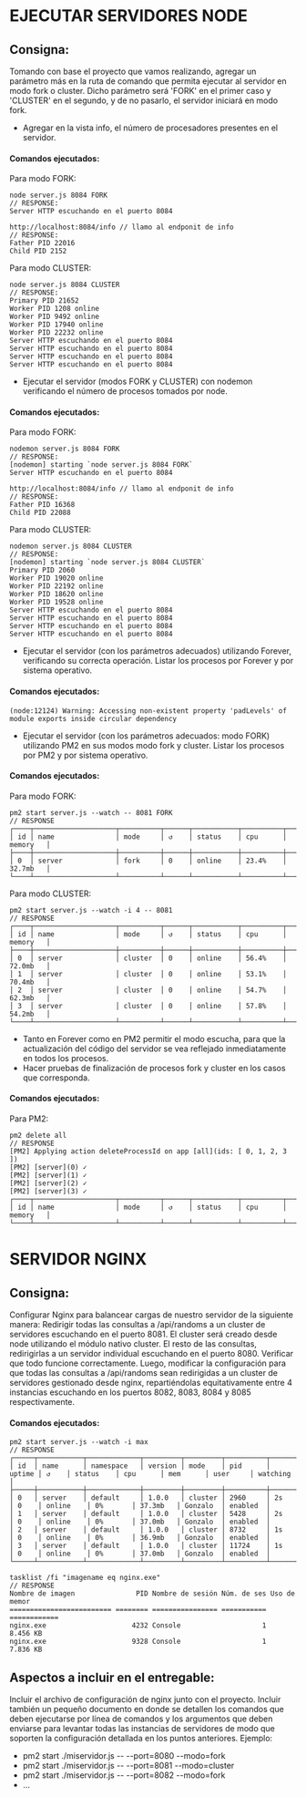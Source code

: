 # EJECUTAR SERVIDORES NODE
## Consigna:
Tomando con base el proyecto que vamos realizando, agregar un parámetro más en la ruta de comando que permita ejecutar al servidor en modo fork o cluster. Dicho parámetro será 'FORK' en el primer caso y 'CLUSTER' en el segundo, y de no pasarlo, el servidor iniciará en modo fork.
- Agregar en la vista info, el número de procesadores presentes en el servidor.
#### Comandos ejecutados:
Para modo FORK:
```
node server.js 8084 FORK
// RESPONSE:
Server HTTP escuchando en el puerto 8084 

http://localhost:8084/info // llamo al endponit de info
// RESPONSE:
Father PID 22016 
Child PID 2152
```
Para modo CLUSTER:
```
node server.js 8084 CLUSTER
// RESPONSE:
Primary PID 21652
Worker PID 1208 online
Worker PID 9492 online
Worker PID 17940 online
Worker PID 22232 online
Server HTTP escuchando en el puerto 8084
Server HTTP escuchando en el puerto 8084
Server HTTP escuchando en el puerto 8084
Server HTTP escuchando en el puerto 8084
```
- Ejecutar el servidor (modos FORK y CLUSTER) con nodemon verificando el número de
procesos tomados por node.
#### Comandos ejecutados:
Para modo FORK:
```
nodemon server.js 8084 FORK
// RESPONSE:
[nodemon] starting `node server.js 8084 FORK`
Server HTTP escuchando en el puerto 8084

http://localhost:8084/info // llamo al endponit de info
// RESPONSE:
Father PID 16368
Child PID 22088
```
Para modo CLUSTER:
```
nodemon server.js 8084 CLUSTER
// RESPONSE:
[nodemon] starting `node server.js 8084 CLUSTER`
Primary PID 2060
Worker PID 19020 online
Worker PID 22192 online
Worker PID 18620 online
Worker PID 19528 online
Server HTTP escuchando en el puerto 8084
Server HTTP escuchando en el puerto 8084
Server HTTP escuchando en el puerto 8084
Server HTTP escuchando en el puerto 8084
```
- Ejecutar el servidor (con los parámetros adecuados) utilizando Forever, verificando su
correcta operación. Listar los procesos por Forever y por sistema operativo.
#### Comandos ejecutados:
```
(node:12124) Warning: Accessing non-existent property 'padLevels' of module exports inside circular dependency
```
- Ejecutar el servidor (con los parámetros adecuados: modo FORK) utilizando PM2 en sus
modos modo fork y cluster. Listar los procesos por PM2 y por sistema operativo.
#### Comandos ejecutados:
Para modo FORK:
```
pm2 start server.js --watch -- 8081 FORK
// RESPONSE
┌────┬────────────────────┬──────────┬──────┬───────────┬──────────┬──────────┐
│ id │ name               │ mode     │ ↺    │ status    │ cpu      │ memory   │
├────┼────────────────────┼──────────┼──────┼───────────┼──────────┼──────────┤
│ 0  │ server             │ fork     │ 0    │ online    │ 23.4%    │ 32.7mb   │
└────┴────────────────────┴──────────┴──────┴───────────┴──────────┴──────────┘
```
Para modo CLUSTER:
```
pm2 start server.js --watch -i 4 -- 8081
// RESPONSE
┌────┬────────────────────┬──────────┬──────┬───────────┬──────────┬──────────┐
│ id │ name               │ mode     │ ↺    │ status    │ cpu      │ memory   │
├────┼────────────────────┼──────────┼──────┼───────────┼──────────┼──────────┤
│ 0  │ server             │ cluster  │ 0    │ online    │ 56.4%    │ 72.0mb   │
│ 1  │ server             │ cluster  │ 0    │ online    │ 53.1%    │ 70.4mb   │
│ 2  │ server             │ cluster  │ 0    │ online    │ 54.7%    │ 62.3mb   │
│ 3  │ server             │ cluster  │ 0    │ online    │ 57.8%    │ 54.2mb   │
└────┴────────────────────┴──────────┴──────┴───────────┴──────────┴──────────┘
```
- Tanto en Forever como en PM2 permitir el modo escucha, para que la actualización del
código del servidor se vea reflejado inmediatamente en todos los procesos.
- Hacer pruebas de finalización de procesos fork y cluster en los casos que corresponda.
#### Comandos ejecutados:
Para PM2:
```
pm2 delete all
// RESPONSE
[PM2] Applying action deleteProcessId on app [all](ids: [ 0, 1, 2, 3 ])
[PM2] [server](0) ✓
[PM2] [server](1) ✓
[PM2] [server](2) ✓
[PM2] [server](3) ✓
┌────┬────────────────────┬──────────┬──────┬───────────┬──────────┬──────────┐
│ id │ name               │ mode     │ ↺    │ status    │ cpu      │ memory   │
└────┴────────────────────┴──────────┴──────┴───────────┴──────────┴──────────┘
```

# SERVIDOR NGINX
## Consigna:
Configurar Nginx para balancear cargas de nuestro servidor de la siguiente manera:
Redirigir todas las consultas a /api/randoms a un cluster de servidores escuchando en el puerto 8081. El cluster será creado desde node utilizando el módulo nativo cluster. El resto de las consultas, redirigirlas a un servidor individual escuchando en el puerto 8080.
Verificar que todo funcione correctamente.
Luego, modificar la configuración para que todas las consultas a /api/randoms sean redirigidas a un cluster de servidores gestionado desde nginx, repartiéndolas equitativamente entre 4 instancias escuchando en los puertos 8082, 8083, 8084 y 8085 respectivamente.

#### Comandos ejecutados:
```
pm2 start server.js --watch -i max
// RESPONSE
┌─────┬───────────┬─────────────┬─────────┬─────────┬──────────┬────────┬──────┬───────────┬──────────┬──────────┬──────────┬──────────┐
│ id  │ name      │ namespace   │ version │ mode    │ pid      │ uptime │ ↺    │ status    │ cpu      │ mem      │ user     │ watching │
├─────┼───────────┼─────────────┼─────────┼─────────┼──────────┼────────┼──────┼───────────┼──────────┼──────────┼──────────┼──────────┤
│ 0   │ server    │ default     │ 1.0.0   │ cluster │ 2960     │ 2s     │ 0    │ online    │ 0%       │ 37.3mb   │ Gonzalo  │ enabled  │
│ 1   │ server    │ default     │ 1.0.0   │ cluster │ 5428     │ 2s     │ 0    │ online    │ 0%       │ 37.0mb   │ Gonzalo  │ enabled  │
│ 2   │ server    │ default     │ 1.0.0   │ cluster │ 8732     │ 1s     │ 0    │ online    │ 0%       │ 36.9mb   │ Gonzalo  │ enabled  │
│ 3   │ server    │ default     │ 1.0.0   │ cluster │ 11724    │ 1s     │ 0    │ online    │ 0%       │ 37.0mb   │ Gonzalo  │ enabled  │
└─────┴───────────┴─────────────┴─────────┴─────────┴──────────┴────────┴──────┴───────────┴──────────┴──────────┴──────────┴──────────┘

tasklist /fi "imagename eq nginx.exe"
// RESPONSE
Nombre de imagen               PID Nombre de sesión Núm. de ses Uso de memor
========================= ======== ================ =========== ============
nginx.exe                     4232 Console                    1     8.456 KB
nginx.exe                     9328 Console                    1     7.836 KB
```

## Aspectos a incluir en el entregable:
Incluir el archivo de configuración de nginx junto con el proyecto.
Incluir también un pequeño documento en donde se detallen los comandos que deben ejecutarse por línea de comandos y los argumentos que deben enviarse para levantar todas las instancias de servidores de modo que soporten la configuración detallada en los puntos anteriores.
Ejemplo:
- pm2 start ./miservidor.js -- --port=8080 --modo=fork
- pm2 start ./miservidor.js -- --port=8081 --modo=cluster
- pm2 start ./miservidor.js -- --port=8082 --modo=fork
- ...